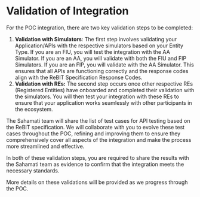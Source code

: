 # Validation of Integration

For the POC integration, there are two key validation steps to be completed:

1. **Validation with Simulators**: The first step involves validating your Application/APIs with the respective simulators based on your Entity Type. If you are an FIU, you will test the integration with the AA Simulator. If you are an AA, you will validate with both the FIU and FIP Simulators. If you are an FIP, you will validate with the AA Simulator. This ensures that all APIs are functioning correctly and the response codes align with the ReBIT Specification Response Codes.
2. **Validation with REs:** The second step occurs once other respective REs (Registered Entities) have onboarded and completed their validation with the simulators. You will then test your integration with these REs to ensure that your application works seamlessly with other participants in the ecosystem.

The Sahamati team will share the list of test cases for API testing based on the ReBIT specification. We will collaborate with you to evolve these test cases throughout the POC, refining and improving them to ensure they comprehensively cover all aspects of the integration and make the process more streamlined and effective.

In both of these validation steps, you are required to share the results with the Sahamati team as evidence to confirm that the integration meets the necessary standards.

More details on these validations will be provided as we progress through the POC.
